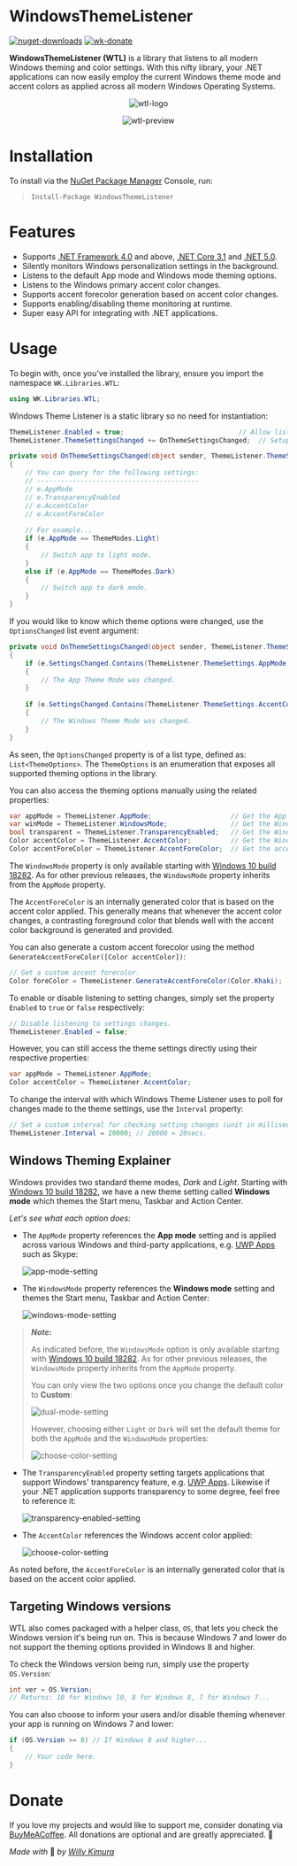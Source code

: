 # WindowsThemeListener
[![nuget-downloads](https://img.shields.io/nuget/dt/WindowsThemeListener?label=Downloads)](https://www.nuget.org/packages/WindowsThemeListener/) [![wk-donate](https://img.shields.io/badge/BuyMeACoffee-Donate-orange.svg)](https://www.buymeacoffee.com/willykimura)

**WindowsThemeListener (WTL)** is a library that listens to all modern Windows theming and color settings. With this nifty library, your .NET applications can now easily employ the current Windows theme mode and accent colors as applied across all modern Windows Operating Systems.

<div align="center">

![wtl-logo](Assets/Icons/Logo/wtl-logo-variant-lowres.png)

![wtl-preview](Assets/Screenshots/wtl-demo.gif)

</div>

# Installation 

To install via the [NuGet Package Manager](https://www.nuget.org/packages/WindowsThemeListener/) Console, run:

> `Install-Package WindowsThemeListener`

# Features
- Supports [.NET Framework 4.0](https://www.microsoft.com/en-us/download/details.aspx?id=17718) and above, [.NET Core 3.1](https://dotnet.microsoft.com/download/dotnet-core/3.1) and [.NET 5.0](https://dotnet.microsoft.com/download/dotnet/5.0).
- Silently monitors Windows personalization settings in the background.
- Listens to the default App mode and Windows mode theming options.
- Listens to the Windows primary accent color changes.
- Supports accent forecolor generation based on accent color changes.
- Supports enabling/disabling theme monitoring at runtime.
- Super easy API for integrating with .NET applications.

# Usage
To begin with, once you've installed the library, ensure you import the namespace `WK.Libraries.WTL`:

```c#
using WK.Libraries.WTL;
```

Windows Theme Listener is a static library so no need for instantiation:

```c#
ThemeListener.Enabled = true;                             // Allow listening to settings' changes.
ThemeListener.ThemeSettingsChanged += OnThemeSettingsChanged;  // Setup a settings event listener.

private void OnThemeSettingsChanged(object sender, ThemeListener.ThemeSettingsChangedEventArgs e)
{
    // You can query for the following settings:
    // -----------------------------------------
    // e.AppMode
    // e.TransparencyEnabled
    // e.AccentColor
    // e.AccentForeColor
    
    // For example...
    if (e.AppMode == ThemeModes.Light) 
    {
        // Switch app to light mode.
    }
    else if (e.AppMode == ThemeModes.Dark) 
    {
        // Switch app to dark mode.
    }
}
```

If you would like to know which theme options were changed, use the `OptionsChanged` list event argument:

```c#
private void OnThemeSettingsChanged(object sender, ThemeListener.ThemeSettingsChangedEventArgs e)
{
    if (e.SettingsChanged.Contains(ThemeListener.ThemeSettings.AppMode)) 
    {
        // The App Theme Mode was changed.        
    }
    
    if (e.SettingsChanged.Contains(ThemeListener.ThemeSettings.AccentColor)) 
    {
        // The Windows Theme Mode was changed.
    }
}
```

As seen, the `OptionsChanged` property is of a list type, defined as: `List<ThemeOptions>`. The `ThemeOptions` is an enumeration that exposes all supported theming options in the library.

You can also access the theming options manually using the related properties:

```c#
var appMode = ThemeListener.AppMode;                    // Get the App theme mode.
var winMode = ThemeListener.WindowsMode;                // Get the Windows theme mode.
bool transparent = ThemeListener.TransparencyEnabled;   // Get the Windows transparency.
Color accentColor = ThemeListener.AccentColor;          // Get the Windows accent color.
Color accentForeColor = ThemeListener.AccentForeColor;  // Get the accent forecolor.
```

The `WindowsMode` property is only available starting with [Windows 10 build 18282](https://blogs.windows.com/windows-insider/2018/11/14/announcing-windows-10-insider-preview-build-18282/). As for other previous releases, the `WindowsMode` property inherits from the `AppMode` property.

The `AccentForeColor` is an internally generated color that is based on the accent color applied. This generally means that whenever the accent color changes, a contrasting foreground color that blends well with the accent color background is generated and provided.

You can also generate a custom accent forecolor using the method `GenerateAccentForeColor([Color accentColor])`:

```c#
// Get a custom accent forecolor.
Color foreColor = ThemeListener.GenerateAccentForeColor(Color.Khaki);
```

To enable or disable listening to setting changes, simply set the property `Enabled` to `true` or `false` respectively:

```c#
// Disable listening to settings changes.
ThemeListener.Enabled = false;
```

However, you can still access the theme settings directly using their respective properties:

```c#
var appMode = ThemeListener.AppMode;
Color accentColor = ThemeListener.AccentColor;
```

To change the interval with which Windows Theme Listener uses to poll for changes made to the theme settings, use the `Interval` property:

```c#
// Set a custom interval for checking setting changes (unit in milliseconds).
ThemeListener.Interval = 20000; // 20000 = 20secs.
```

## Windows Theming Explainer

Windows provides two standard theme modes, *Dark* and *Light*. Starting with [Windows 10 build 18282](https://blogs.windows.com/windows-insider/2018/11/14/announcing-windows-10-insider-preview-build-18282/), we have a new theme setting called **Windows mode** which themes the Start menu, Taskbar and Action Center.

*Let's see what each option does:*

- The `AppMode` property references the **App mode** setting and is applied across various Windows and third-party applications, e.g. [UWP Apps](https://docs.microsoft.com/en-us/windows/uwp/get-started/universal-application-platform-guide) such as Skype:

  ![app-mode-setting](Assets/Screenshots/win-app-mode.png)

- The `WindowsMode` property references the **Windows mode** setting and themes the Start menu, Taskbar and Action Center:

  ![windows-mode-setting](Assets/Screenshots/win-windows-mode.png)


> ***Note:***
>
> As indicated before, the `WindowsMode` option is only available starting with [Windows 10 build 18282](https://blogs.windows.com/windows-insider/2018/11/14/announcing-windows-10-insider-preview-build-18282/). As for other previous releases, the `WindowsMode` property inherits from the `AppMode` property. 
>
> You can only view the two options once you change the default color to **Custom**:
>
> ![dual-mode-setting](Assets/Screenshots/win-choose-color.png)
>
> However, choosing either `Light` or `Dark` will set the default theme for both the `AppMode` and  the `WindowsMode` properties:
>
> ![choose-color-setting](Assets/Screenshots/win-default-theme-mode.png)

- The `TransparencyEnabled` property setting targets applications that support Windows' transparency feature, e.g. [UWP Apps](https://docs.microsoft.com/en-us/windows/uwp/get-started/universal-application-platform-guide). Likewise if your .NET application supports transparency to some degree, feel free to reference it:

  ![transparency-enabled-setting](Assets/Screenshots/win-transparency-effects.png)

- The `AccentColor` references the Windows accent color applied:

  ![choose-color-setting](Assets/Screenshots/win-choose-accent-color.png)

As noted before, the `AccentForeColor` is an internally generated color that is based on the accent color applied.

## Targeting Windows versions

WTL also comes packaged with a helper class, `OS`, that lets you check the Windows version it's being run on. This is because Windows 7 and lower do not support the theming options provided in Windows 8 and higher.

To check the Windows version being run, simply use the property `OS.Version`:

```c#
int ver = OS.Version;
// Returns: 10 for Windows 10, 8 for Windows 8, 7 for Windows 7...
```

You can also choose to inform your users and/or disable theming whenever your app is running on Windows 7 and lower:

```c#
if (OS.Version >= 8) // If Windows 8 and higher...
{
    // Your code here.
}
```

# Donate

If you love my projects and would like to support me, consider donating via [BuyMeACoffee](https://www.buymeacoffee.com/willykimura). All donations are optional and are greatly appreciated. 🙏

*Made with* 💛 *by* [*Willy Kimura*]([https://github.com/Willy-Kimura)